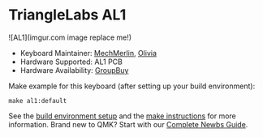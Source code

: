 # TriangleLabs AL1

![AL1](imgur.com image replace me!)

* Keyboard Maintainer: [MechMerlin](https://github.com/mechmerlin), [Olivia](https://github.com/olivia)
* Hardware Supported: AL1 PCB
* Hardware Availability: [GroupBuy](https://geekhack.org/index.php?topic=93258.0)

Make example for this keyboard (after setting up your build environment):

    make al1:default

See the [build environment setup](https://docs.qmk.fm/#/getting_started_build_tools) and the [make instructions](https://docs.qmk.fm/#/getting_started_make_guide) for more information. Brand new to QMK? Start with our [Complete Newbs Guide](https://docs.qmk.fm/#/newbs).

